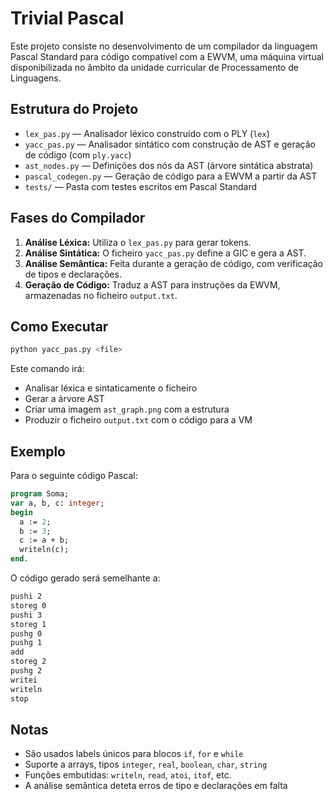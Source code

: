 # Trivial Pascal

Este projeto consiste no desenvolvimento de um compilador da linguagem Pascal Standard para código compatível com a EWVM, uma máquina virtual disponibilizada no âmbito da unidade curricular de Processamento de Linguagens.

## Estrutura do Projeto

- `lex_pas.py` — Analisador léxico construído com o PLY (`lex`)
- `yacc_pas.py` — Analisador sintático com construção de AST e geração de código (com `ply.yacc`)
- `ast_nodes.py` — Definições dos nós da AST (árvore sintática abstrata)
- `pascal_codegen.py` — Geração de código para a EWVM a partir da AST
- `tests/` — Pasta com testes escritos em Pascal Standard

## Fases do Compilador

1. **Análise Léxica:** Utiliza o `lex_pas.py` para gerar tokens.
2. **Análise Sintática:** O ficheiro `yacc_pas.py` define a GIC e gera a AST.
3. **Análise Semântica:** Feita durante a geração de código, com verificação de tipos e declarações.
4. **Geração de Código:** Traduz a AST para instruções da EWVM, armazenadas no ficheiro `output.txt`.

## Como Executar

```bash
python yacc_pas.py <file>
```

Este comando irá:
- Analisar léxica e sintaticamente o ficheiro
- Gerar a árvore AST
- Criar uma imagem `ast_graph.png` com a estrutura
- Produzir o ficheiro `output.txt` com o código para a VM

## Exemplo

Para o seguinte código Pascal:

```pascal
program Soma;
var a, b, c: integer;
begin
  a := 2;
  b := 3;
  c := a + b;
  writeln(c);
end.
```

O código gerado será semelhante a:

```bash
pushi 2
storeg 0
pushi 3
storeg 1
pushg 0
pushg 1
add
storeg 2
pushg 2
writei
writeln
stop
```

## Notas

- São usados labels únicos para blocos `if`, `for` e `while`
- Suporte a arrays, tipos `integer`, `real`, `boolean`, `char`, `string`
- Funções embutidas: `writeln`, `read`, `atoi`, `itof`, etc.
- A análise semântica deteta erros de tipo e declarações em falta


